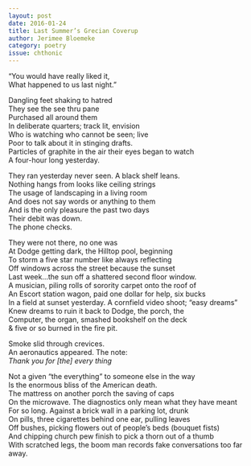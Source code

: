 ```yaml
---
layout: post 
date: 2016-01-24
title: Last Summer’s Grecian Coverup
author: Jerimee Bloemeke
category: poetry
issue: chthonic
---
```

“You would have really liked it,  
What happened to us last night.”  

Dangling feet shaking to hatred  
They see the see thru pane  
Purchased all around them  
In deliberate quarters; track lit, envision  
Who is watching who cannot be seen; live  
Poor to talk about it in stinging drafts.  
Particles of graphite in the air their eyes began to watch  
A four-hour long yesterday.  

They ran yesterday never seen. A black shelf leans.  
Nothing hangs from looks like ceiling strings  
The usage of landscaping in a living room  
And does not say words or anything to them  
And is the only pleasure the past two days  
Their debit was down.  
The phone checks.  

They were not there, no one was  
At Dodge getting dark, the Hilltop pool, beginning  
To storm a five star number like always reflecting  
Off windows across the street because the sunset  
Last week…the sun off a shattered second floor window.  
A musician, piling rolls of sorority carpet onto the roof of  
An Escort station wagon, paid one dollar for help, six bucks  
In a field at sunset yesterday. A cornfield video shoot; “easy dreams”  
Knew dreams to ruin it back to Dodge, the porch, the  
Computer, the organ, smashed bookshelf on the deck  
& five or so burned in the fire pit.  

Smoke slid through crevices.  
An aeronautics appeared. The note:  
_Thank you for [the] every thing_

Not a given “the everything” to someone else in the way  
Is the enormous bliss of the American death.  
The mattress on another porch the saving of caps  
On the microwave. The diagnostics only mean what they have meant  
For so long. Against a brick wall in a parking lot, drunk  
On pills, three cigarettes behind one ear, pulling leaves  
Off bushes, picking flowers out of people’s beds (bouquet fists)  
And chipping church pew finish to pick a thorn out of a thumb  
With scratched legs, the boom man records fake conversations too far away.